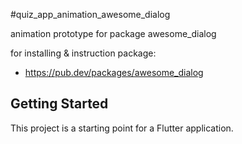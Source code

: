 #quiz_app_animation_awesome_dialog

animation prototype for package awesome_dialog

for installing & instruction package:
- https://pub.dev/packages/awesome_dialog

## Getting Started
This project is a starting point for a Flutter application.
